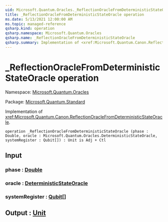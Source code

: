 ```yaml
---
uid: Microsoft.Quantum.Oracles._ReflectionOracleFromDeterministicStateOracle
title: _ReflectionOracleFromDeterministicStateOracle operation
ms.date: 5/13/2021 12:00:00 AM
ms.topic: managed-reference
qsharp.kind: operation
qsharp.namespace: Microsoft.Quantum.Oracles
qsharp.name: _ReflectionOracleFromDeterministicStateOracle
qsharp.summary: Implementation of <xref:Microsoft.Quantum.Canon.ReflectionOracleFromDeterministicStateOracle>.
---
```


# _ReflectionOracleFromDeterministicStateOracle operation

Namespace: [Microsoft.Quantum.Oracles](xref:Microsoft.Quantum.Oracles)

Package: [Microsoft.Quantum.Standard](https://nuget.org/packages/Microsoft.Quantum.Standard)


Implementation of <xref:Microsoft.Quantum.Canon.ReflectionOracleFromDeterministicStateOracle>.

```qsharp
operation _ReflectionOracleFromDeterministicStateOracle (phase : Double, oracle : Microsoft.Quantum.Oracles.DeterministicStateOracle, systemRegister : Qubit[]) : Unit is Adj + Ctl
```


## Input

### phase : [Double](xref:microsoft.quantum.qsharp.valueliterals#double-literals)




### oracle : [DeterministicStateOracle](xref:Microsoft.Quantum.Oracles.DeterministicStateOracle)




### systemRegister : [Qubit](xref:microsoft.quantum.qsharp.valueliterals#qubit-literals)[]





## Output : [Unit](xref:microsoft.quantum.qsharp.valueliterals#unit-literal)


